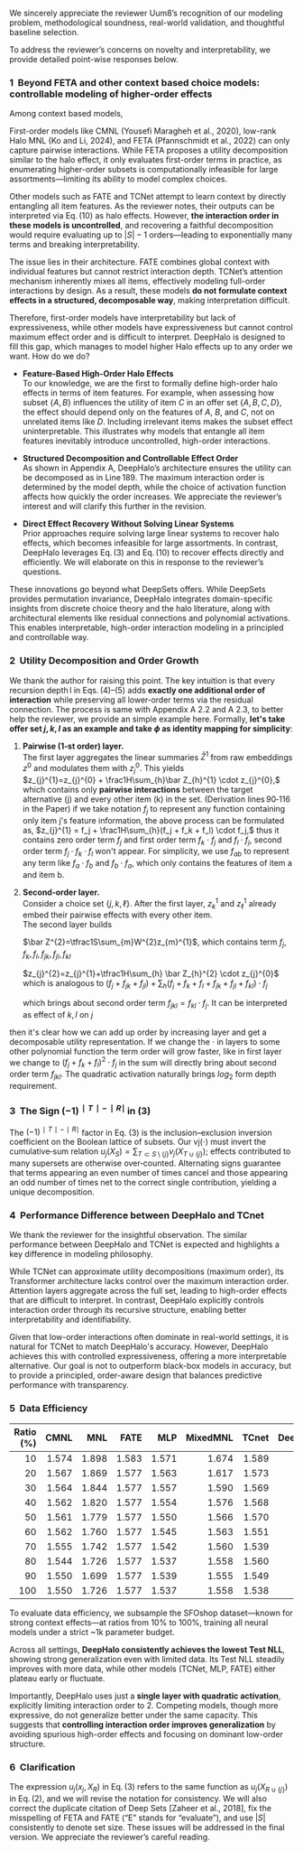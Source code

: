 We sincerely appreciate the reviewer Uum8’s recognition of our modeling problem, 
methodological soundness, real-world validation, and thoughtful baseline selection. 

To address the reviewer’s concerns on novelty and interpretability, 
we provide detailed point-wise responses below.

### 1&nbsp;&nbsp;Beyond FETA and other context based choice models: controllable modeling of higher‑order effects  
Among context based models, 

First-order models like CMNL (Yousefi Maragheh et al., 2020), low-rank Halo MNL (Ko and Li, 2024), and FETA (Pfannschmidt et al., 2022) can only capture pairwise interactions. While FETA proposes a utility decomposition similar to the halo effect, it only evaluates first-order terms in practice, as enumerating higher-order subsets is computationally infeasible for large assortments—limiting its ability to model complex choices.

Other models such as FATE and TCNet attempt to learn context by directly entangling all item features. As the reviewer notes, their outputs can be interpreted via Eq. (10) as halo effects. However, **the interaction order in these models is uncontrolled**, and recovering a faithful decomposition would require evaluating up to $|S|-1$ orders—leading to exponentially many terms and breaking interpretability.

The issue lies in their architecture. FATE combines global context with individual features but cannot restrict interaction depth. TCNet’s attention mechanism inherently mixes all items, effectively modeling full-order interactions by design. As a result, these models **do not formulate context effects in a structured, decomposable way**, making interpretation difficult.


Therefore, first-order models have interpretability but lack of expressiveness, while other models have expressiveness but cannot control maximum effect order and is difficult to interpret. DeepHalo is designed to fill this gap, which manages to model higher Halo effects up to any order we want. How do we do?

- **Feature-Based High-Order Halo Effects**  
  To our knowledge, we are the first to formally define high-order halo effects in terms of item features. For example, when assessing how subset $\{A, B\}$ influences the utility of item $C$ in an offer set $\{A, B, C, D\}$, the effect should depend only on the features of $A$, $B$, and $C$, not on unrelated items like $D$. Including irrelevant items makes the subset effect uninterpretable. This illustrates why models that entangle all item features inevitably introduce uncontrolled, high-order interactions.

- **Structured Decomposition and Controllable Effect Order**  
  As shown in Appendix A, DeepHalo’s architecture ensures the utility can be decomposed as in Line 189. The maximum interaction order is determined by the model depth, while the choice of activation function affects how quickly the order increases. We appreciate the reviewer’s interest and will clarify this further in the revision.

- **Direct Effect Recovery Without Solving Linear Systems**  
  Prior approaches require solving large linear systems to recover halo effects, which becomes infeasible for large assortments. In contrast, DeepHalo leverages Eq. (3) and Eq. (10) to recover effects directly and efficiently. We will elaborate on this in response to the reviewer’s questions.

These innovations go beyond what DeepSets offers. While DeepSets provides permutation invariance, DeepHalo integrates domain-specific insights from discrete choice theory and the halo literature, along with architectural elements like residual connections and polynomial activations. This enables interpretable, high-order interaction modeling in a principled and controllable way.


### **2&nbsp;&nbsp;Utility Decomposition and Order Growth**
We thank the author for raising this point.  The key intuition is that every recursion depth l in Eqs. (4)–(5) adds **exactly one additional order of interaction** while preserving all lower‑order terms via the residual connection. The process is same with Appendix A 2.2 and A 2.3, to better help the reviewer, we provide an simple example here. Formally, **let's take offer set ${j, k, l}$ as an example and take $\phi$ as identity mapping for simplicity**:

1. **Pairwise (1‑st order) layer.**  
   The first layer aggregates the linear summaries $\bar Z^{1}$ from raw embeddings $z^{0}$ and modulates them with $z_{j}^{0}$. This yields  
   $z_{j}^{1}=z_{j}^{0} + \frac1H\sum_{h}\bar Z_{h}^{1} \cdot z_{j}^{0},$  
   which contains only **pairwise interactions** between the target alternative \(j\) and every other item \(k\) in the set.  (Derivation lines 90‑116 in the Paper)
   if we take notation $f_j$ to represent any function containing only item j's feature information, the above process can be formulated as,
   $z_{j}^{1} = f_j + \frac1H\sum_{h}(f_j + f_k + f_l) \cdot f_j,$ thus it contains zero order term $f_j$ and first order term $f_k \cdot f_j$ and $f_l \cdot f_j$, second order term $f_j \cdot f_k \cdot f_l$ won't appear. For simplicity, we use $f_{ab}$ to represent any term like $f_a \cdot f_b$ and $f_b \cdot f_a$, which only contains the features of item a and item b.

2. **Second‑order layer.**  
   Consider a choice set $\{j,k,\ell\}$.  After the first layer, $z_{k}^{1}$ and $z_{\ell}^{1}$ already embed their pairwise effects with every other item.  
   The second layer builds
    
   $\bar Z^{2}=\tfrac1S\sum_{m}W^{2}z_{m}^{1}$, which contains term $f_j, f_k, f_l, f_{jk}, f_{jl}, f_{kl}$
   
   $z_{j}^{2}=z_{j}^{1}+\tfrac1H\sum_{h} \bar Z_{h}^{2} \cdot z_{j}^{0}$ which is analogous to $(f_j + f_{jk} + f_{jl}) + \sum_h(f_j + f_k + f_l + f_{jk} + f_{jl} + f_{kl}) \cdot f_j$
   
   which brings about second order term $f_{jkl} = f_{kl} \cdot f_{j}$. It can be interpreted as effect of ${k,l}$ on $j$

then it's clear how we can add up order by increasing layer and get a decomposable utility representation. If we change the $\cdot$ in layers to some other polynomial function the term order will grow faster, like in first layer we change to $(f_j + f_k + f_l)^2 \cdot f_j$ in the sum will directly bring about second order term $f_{jkl}$. The quadratic activation naturally brings $log_2$ form depth requirement.

### **3&nbsp;&nbsp;The Sign $(−1)^{∣T∣−∣R∣}$ in (3)**
The $(−1)^{∣T∣−∣R∣}$ factor in Eq. (3) is the inclusion–exclusion inversion coefficient on the Boolean lattice of subsets. Our vj(⋅) must invert the cumulative‑sum relation $u_j(X_S)=\sum_{T\subset S\setminus\{j\}} v_j(X_{T\cup\{j\}})$; effects contributed to many supersets are otherwise over‑counted. Alternating signs guarantee that terms appearing an even number of times cancel and those appearing an odd number of times net to the correct single contribution, yielding a unique decomposition. 

### **4&nbsp;&nbsp;Performance Difference between DeepHalo and TCnet**
We thank the reviewer for the insightful observation. The similar performance between DeepHalo and TCNet is expected and highlights a key difference in modeling philosophy.

While TCNet can approximate utility decompositions (maximum order), its Transformer architecture lacks control over the maximum interaction order. Attention layers aggregate across the full set, leading to high-order effects that are difficult to interpret. In contrast, DeepHalo explicitly controls interaction order through its recursive structure, enabling better interpretability and identifiability.

Given that low-order interactions often dominate in real-world settings, it is natural for TCNet to match DeepHalo's accuracy. However, DeepHalo achieves this with controlled expressiveness, offering a more interpretable alternative. Our goal is not to outperform black-box models in accuracy, but to provide a principled, order-aware design that balances predictive performance with transparency.

### **5&nbsp;&nbsp;Data Efficiency**
| Ratio (%) | CMNL | MNL | FATE | MLP | MixedMNL | TCnet | **DeepHalo** |
|---:|---:|---:|---:|---:|---:|---:|---:|
|  10 | 1.574 | 1.898 | 1.583 | 1.571 | 1.674 | 1.589 | **1.566** |
|  20 | 1.567 | 1.869 | 1.577 | 1.563 | 1.617 | 1.573 | **1.558** |
|  30 | 1.564 | 1.844 | 1.577 | 1.557 | 1.590 | 1.569 | **1.551** |
|  40 | 1.562 | 1.820 | 1.577 | 1.554 | 1.576 | 1.568 | **1.548** |
|  50 | 1.561 | 1.779 | 1.577 | 1.550 | 1.566 | 1.570 | **1.544** |
|  60 | 1.562 | 1.760 | 1.577 | 1.545 | 1.563 | 1.551 | **1.537** |
|  70 | 1.555 | 1.742 | 1.577 | 1.542 | 1.560 | 1.539 | **1.532** |
|  80 | 1.544 | 1.726 | 1.577 | 1.537 | 1.558 | 1.560 | **1.528** |
|  90 | 1.550 | 1.699 | 1.577 | 1.539 | 1.555 | 1.549 | **1.526** |
| 100 | 1.550 | 1.726 | 1.577 | 1.537 | 1.558 | 1.538 | **1.528** |

To evaluate data efficiency, we subsample the SFOshop dataset—known for strong context effects—at ratios from 10% to 100%, training all neural models under a strict ~1k parameter budget.

Across all settings, **DeepHalo consistently achieves the lowest Test NLL**, showing strong generalization even with limited data. Its Test NLL steadily improves with more data, while other models (TCNet, MLP, FATE) either plateau early or fluctuate.

Importantly, DeepHalo uses just a **single layer with quadratic activation**, explicitly limiting interaction order to 2. Competing models, though more expressive, do not generalize better under the same capacity. This suggests that **controlling interaction order improves generalization** by avoiding spurious high-order effects and focusing on dominant low-order structure.


### **6&nbsp;&nbsp;Clarification**
The expression $u_j(x_j, X_R)$ in Eq. (3) refers to the same function as $u_j(X_{R \cup \{j\}})$ in Eq. (2), and we will revise the notation for consistency. We will also correct the duplicate citation of Deep Sets [Zaheer et al., 2018], fix the misspelling of FETA and FATE (“E” stands for “evaluate”), and use $|S|$ consistently to denote set size. These issues will be addressed in the final version. We appreciate the reviewer’s careful reading.


